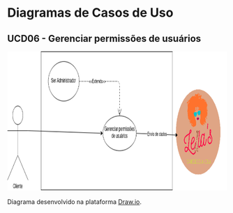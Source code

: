 # Diagramas de Casos de Uso

## UCD06 - Gerenciar permissões de usuários
<div class="toolgrid">
	<div>
        <img height="320px" src="../../../../img/diagramas-casos-uso/diagramas-v1/uc06.png"> 
    </div>
</div>
<p align="justify">Diagrama desenvolvido na plataforma <a href = "https://app.diagrams.net/">Draw.io</a>.</p>